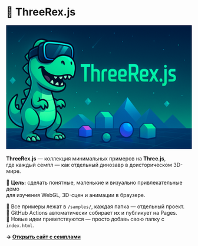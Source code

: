 # 🦖 ThreeRex.js


![rex_banner.png](rex_banner.png)

**ThreeRex.js** — коллекция минимальных примеров на **Three.js**,  
где каждый семпл — как отдельный динозавр в доисторическом 3D-мире.

🌳 **Цель:** сделать понятные, маленькие и визуально привлекательные демо  
для изучения WebGL, 3D-сцен и анимации в браузере.

📂 Все примеры лежат в `/samples/`, каждая папка — отдельный проект.  
🚀 GitHub Actions автоматически собирает их и публикует на Pages.  
🎨 Новые идеи приветствуются — просто добавь свою папку с `index.html`.

**→ [Открыть сайт с семплами](https://alexander-topilskii.github.io/ThreeRexJs/)**

